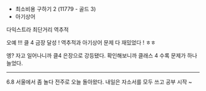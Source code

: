 - 최소비용 구하기 2 (11779 - 골드 3)
- 아기상어

다익스트라 최단거리 역추적 

오예 !!! 클 4 금장 달성 !
역추적과 아기상어 문제 다 재밌었다 ! ㅎㅎ

엥? 자고 일어나니까 클4 은장으로 강등됐다.
확인해보니까 클래스 4 수록 문제가 하나 늘었다.


- - -

6.8 서울에서 좀 놀다 전주로 오늘 돌아왔다. 내일은 자소서를 모두 쓰고 공부 시작 ~

